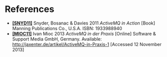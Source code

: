 # References

* <a href="http://www.manning.com/snyder/" name="SNYD11">**[SNYD11]**</a> Snyder, Bosanac & Davies 2011 *ActiveMQ in Action* [Book] Manning Publications Co., U.S.A. ISBN: 1933988940
* <a href="http://jaxenter.de/artikel/ActiveMQ-in-Praxis-1" name="MIOC11">**[MIOC11]**</a> Ivan Mioc 2013 *ActiveMQ in der Praxis* [Online] Software & Support Media GmbH, Germany. Available: http://jaxenter.de/artikel/ActiveMQ-in-Praxis-1 [Accessed 12 November 2013]